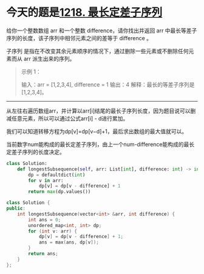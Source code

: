# 今天的题是[1218. 最长定差子序列](https://leetcode-cn.com/problems/longest-arithmetic-subsequence-of-given-difference/)

给你一个整数数组 arr 和一个整数 difference，请你找出并返回 arr 中最长等差子序列的长度，该子序列中相邻元素之间的差等于 difference 。

子序列 是指在不改变其余元素顺序的情况下，通过删除一些元素或不删除任何元素而从 arr 派生出来的序列。

> 示例 1：
>
> 输入：arr = [1,2,3,4], difference = 1
> 输出：4
> 解释：最长的等差子序列是 [1,2,3,4]。

---

从左往右遍历数组arr，并计算以arr[i]结尾的最长子序列长度，因为题目说可以删减任意元素，所以可以通过公式arr[i] - d进行累加。

我们可以知道转移方程为dp[v]=dp[v−d]+1，最后求出数组的最大值就可以。

当前数字num能构成的最长定差子序列，由上一个num-difference能构成的最长定差子序列的长度决定。

```python
class Solution:
    def longestSubsequence(self, arr: List[int], difference: int) -> int:
        dp = defaultdict(int)
        for v in arr:
            dp[v] = dp[v - difference] + 1
        return max(dp.values())
```

```cpp
class Solution {
public:
    int longestSubsequence(vector<int> &arr, int difference) {
        int ans = 0;
        unordered_map<int, int> dp;
        for (int v: arr) {
            dp[v] = dp[v - difference] + 1;
            ans = max(ans, dp[v]);
        }
        return ans;
    }
};
```

